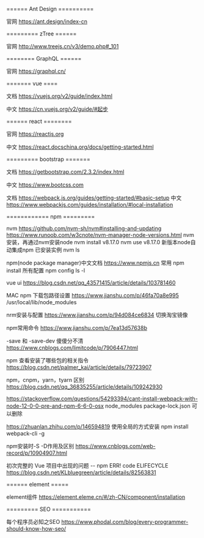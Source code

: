 ====== Ant Design ==========

官网
https://ant.design/index-cn


========= zTree ======

官网
http://www.treejs.cn/v3/demo.php#_101

======== GraphQL ======

官网
https://graphql.cn/


======= vue ====

文档
https://vuejs.org/v2/guide/index.html

中文
https://cn.vuejs.org/v2/guide/#起步


====== react ========

官网
https://reactjs.org

中文
https://react.docschina.org/docs/getting-started.html

========= bootstrap =======

文档
https://getbootstrap.com/2.3.2/index.html

中文
https://www.bootcss.com


文档
https://webpack.js.org/guides/getting-started/#basic-setup
中文 https://www.webpackjs.com/guides/installation/#local-installation


============ npm =========

nvm
https://github.com/nvm-sh/nvm#installing-and-updating
https://www.runoob.com/w3cnote/nvm-manager-node-versions.html
nvm安装，再通过nvm安装node 
nvm install v8.17.0
nvm use v8.17.0
新版本node自动集成npm
已安装实例 nvm ls

npm(node package manager)中文文档
https://www.npmjs.cn
常用 npm install
所有配置 npm config ls -l


vue ui
https://blog.csdn.net/qq_43571415/article/details/103781460

MAC npm 下载包路径设置
https://www.jianshu.com/p/46fa70a8e995
/usr/local/lib/node_modules

nrm安装与配置
https://www.jianshu.com/p/94d084ce6834
切换淘宝镜像

npm常用命令
https://www.jianshu.com/p/7ea13d57638b

-save 和 -save-dev 傻傻分不清
https://www.cnblogs.com/limitcode/p/7906447.html

npm 查看安装了哪些包的相关指令
https://blog.csdn.net/palmer_kai/article/details/79723907

npm，cnpm，yarn，tyarn 区别
https://blog.csdn.net/qq_36835255/article/details/109242930

https://stackoverflow.com/questions/54293394/cant-install-webpack-with-node-12-0-0-pre-and-npm-6-6-0-osx
node_modules package-lock.json  可以删除

https://zhuanlan.zhihu.com/p/146594819
使用全局的方式安装
npm install webpack-cli -g

npm安装时-S -D作用及区别
https://www.cnblogs.com/web-record/p/10904907.html

初次完整的 Vue 项目中出现的问题 -- npm ERR! code ELIFECYCLE
https://blog.csdn.net/KLbluegreen/article/details/82563831

====== element =====

element组件
https://element.eleme.cn/#/zh-CN/component/installation

========= SEO ===========

每个程序员必知之SEO
https://www.phodal.com/blog/every-programmer-should-know-how-seo/
